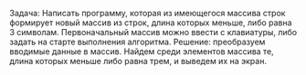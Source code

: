 Задача: Написать программу, которая из имеющегося массива строк формирует новый массив из строк, длина которых меньше, либо равна 3 символам. Первоначальный массив можно ввести с клавиатуры, либо задать на старте выполнения алгоритма. 
Решение: преобразуем вводимые данные в массив. Найдем среди элементов массива те, длина которых меньше либо равна трем, и выведем их на экран.